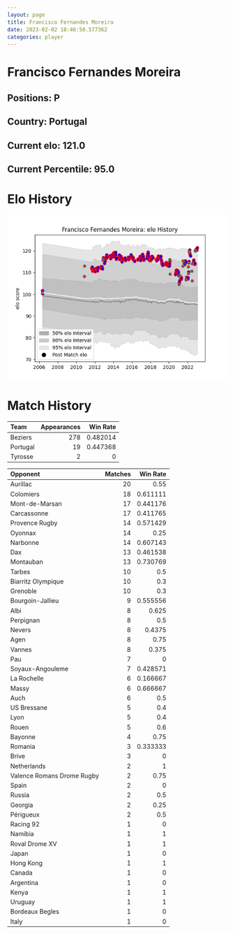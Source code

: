 ```yaml
---  
layout: page  
title: Francisco Fernandes Moreira  
date: 2023-02-02 18:46:50.577362  
categories: player  
---
```

# Francisco Fernandes Moreira

## Positions: P

## Country: Portugal

## Current elo: 121.0

## Current Percentile: 95.0

# Elo History


![elo history](history_FranciscoFernandesMoreira.png)
# Match History


| Team     |   Appearances |   Win Rate |
|:---------|--------------:|-----------:|
| Beziers  |           278 |   0.482014 |
| Portugal |            19 |   0.447368 |
| Tyrosse  |             2 |   0        |

| Opponent                   |   Matches |   Win Rate |
|:---------------------------|----------:|-----------:|
| Aurillac                   |        20 |   0.55     |
| Colomiers                  |        18 |   0.611111 |
| Mont-de-Marsan             |        17 |   0.441176 |
| Carcassonne                |        17 |   0.411765 |
| Provence Rugby             |        14 |   0.571429 |
| Oyonnax                    |        14 |   0.25     |
| Narbonne                   |        14 |   0.607143 |
| Dax                        |        13 |   0.461538 |
| Montauban                  |        13 |   0.730769 |
| Tarbes                     |        10 |   0.5      |
| Biarritz Olympique         |        10 |   0.3      |
| Grenoble                   |        10 |   0.3      |
| Bourgoin-Jallieu           |         9 |   0.555556 |
| Albi                       |         8 |   0.625    |
| Perpignan                  |         8 |   0.5      |
| Nevers                     |         8 |   0.4375   |
| Agen                       |         8 |   0.75     |
| Vannes                     |         8 |   0.375    |
| Pau                        |         7 |   0        |
| Soyaux-Angouleme           |         7 |   0.428571 |
| La Rochelle                |         6 |   0.166667 |
| Massy                      |         6 |   0.666667 |
| Auch                       |         6 |   0.5      |
| US Bressane                |         5 |   0.4      |
| Lyon                       |         5 |   0.4      |
| Rouen                      |         5 |   0.6      |
| Bayonne                    |         4 |   0.75     |
| Romania                    |         3 |   0.333333 |
| Brive                      |         3 |   0        |
| Netherlands                |         2 |   1        |
| Valence Romans Drome Rugby |         2 |   0.75     |
| Spain                      |         2 |   0        |
| Russia                     |         2 |   0.5      |
| Georgia                    |         2 |   0.25     |
| Périgueux                  |         2 |   0.5      |
| Racing 92                  |         1 |   0        |
| Namibia                    |         1 |   1        |
| Roval Drome XV             |         1 |   1        |
| Japan                      |         1 |   0        |
| Hong Kong                  |         1 |   1        |
| Canada                     |         1 |   0        |
| Argentina                  |         1 |   0        |
| Kenya                      |         1 |   1        |
| Uruguay                    |         1 |   1        |
| Bordeaux Begles            |         1 |   0        |
| Italy                      |         1 |   0        |